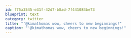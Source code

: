 ```yaml
---
id: f75a3545-e31f-42d7-b8ad-7f441084be73
blueprint: text
category: twitter
title: "'@kimathomas wow, cheers to new beginnings!"
caption: "'@kimathomas wow, cheers to new beginnings!"
---
```


